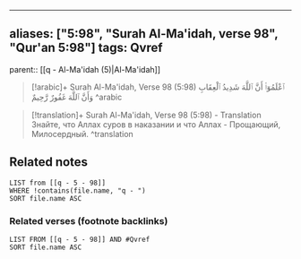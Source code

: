 
---
aliases: ["5:98", "Surah Al-Ma'idah, verse 98", "Qur'an 5:98"]
tags: Qvref
---

parent:: [[q - Al-Ma'idah (5)|Al-Ma'idah]]

> [!arabic]+ Surah Al-Ma'idah, Verse 98 (5:98)
> <span class="quran-arabic">ٱعْلَمُوٓا۟ أَنَّ ٱللَّهَ شَدِيدُ ٱلْعِقَابِ وَأَنَّ ٱللَّهَ غَفُورٌ رَّحِيمٌ</span>
^arabic

> [!translation]+ Surah Al-Ma'idah, Verse 98 (5:98) - Translation
> Знайте, что Аллах суров в наказании и что Аллах - Прощающий, Милосердный.
^translation



## Related notes
```dataview
LIST from [[q - 5 - 98]]
WHERE !contains(file.name, "q - ")
SORT file.name ASC
```

### Related verses (footnote backlinks)
```dataview
LIST FROM [[q - 5 - 98]] AND #Qvref
SORT file.name ASC
```

